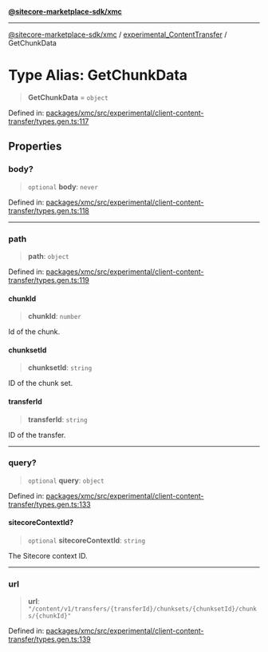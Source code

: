[**@sitecore-marketplace-sdk/xmc**](../../../../README.md)

***

[@sitecore-marketplace-sdk/xmc](../../../../README.md) / [experimental\_ContentTransfer](../README.md) / GetChunkData

# Type Alias: GetChunkData

> **GetChunkData** = `object`

Defined in: [packages/xmc/src/experimental/client-content-transfer/types.gen.ts:117](https://github.com/Sitecore/marketplace-sdk/blob/main/packages/xmc/src/experimental/client-content-transfer/types.gen.ts#L117)

## Properties

### body?

> `optional` **body**: `never`

Defined in: [packages/xmc/src/experimental/client-content-transfer/types.gen.ts:118](https://github.com/Sitecore/marketplace-sdk/blob/main/packages/xmc/src/experimental/client-content-transfer/types.gen.ts#L118)

***

### path

> **path**: `object`

Defined in: [packages/xmc/src/experimental/client-content-transfer/types.gen.ts:119](https://github.com/Sitecore/marketplace-sdk/blob/main/packages/xmc/src/experimental/client-content-transfer/types.gen.ts#L119)

#### chunkId

> **chunkId**: `number`

Id of the chunk.

#### chunksetId

> **chunksetId**: `string`

ID of the chunk set.

#### transferId

> **transferId**: `string`

ID of the transfer.

***

### query?

> `optional` **query**: `object`

Defined in: [packages/xmc/src/experimental/client-content-transfer/types.gen.ts:133](https://github.com/Sitecore/marketplace-sdk/blob/main/packages/xmc/src/experimental/client-content-transfer/types.gen.ts#L133)

#### sitecoreContextId?

> `optional` **sitecoreContextId**: `string`

The Sitecore context ID.

***

### url

> **url**: `"/content/v1/transfers/{transferId}/chunksets/{chunksetId}/chunks/{chunkId}"`

Defined in: [packages/xmc/src/experimental/client-content-transfer/types.gen.ts:139](https://github.com/Sitecore/marketplace-sdk/blob/main/packages/xmc/src/experimental/client-content-transfer/types.gen.ts#L139)
